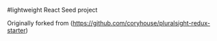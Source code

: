 #lightweight React Seed project

Originally forked from (https://github.com/coryhouse/pluralsight-redux-starter)